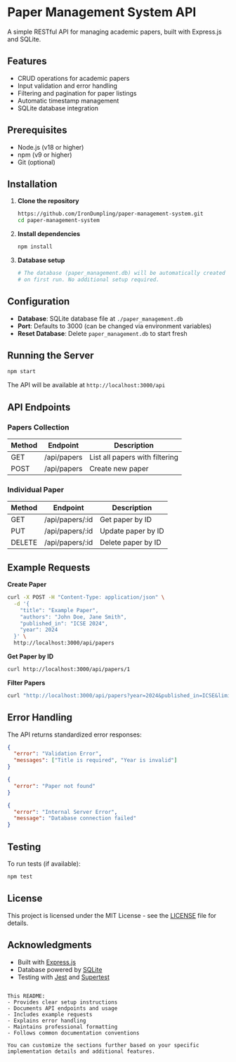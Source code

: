 # Paper Management System API

A simple RESTful API for managing academic papers, built with Express.js and SQLite.

## Features

- CRUD operations for academic papers
- Input validation and error handling
- Filtering and pagination for paper listings
- Automatic timestamp management
- SQLite database integration

## Prerequisites

- Node.js (v18 or higher)
- npm (v9 or higher)
- Git (optional)

## Installation

1. **Clone the repository**
   ```bash
   https://github.com/IronDumpling/paper-management-system.git
   cd paper-management-system
   ```

2. **Install dependencies**
   ```bash
   npm install
   ```

3. **Database setup**
   ```bash
   # The database (paper_management.db) will be automatically created
   # on first run. No additional setup required.
   ```

## Configuration

- **Database**: SQLite database file at `./paper_management.db`
- **Port**: Defaults to 3000 (can be changed via environment variables)
- **Reset Database**: Delete `paper_management.db` to start fresh

## Running the Server

```bash
npm start
```

The API will be available at `http://localhost:3000/api`

## API Endpoints

### Papers Collection

| Method | Endpoint          | Description                     |
|--------|-------------------|---------------------------------|
| GET    | /api/papers       | List all papers with filtering  |
| POST   | /api/papers       | Create new paper                |

### Individual Paper

| Method | Endpoint          | Description          |
|--------|-------------------|----------------------|
| GET    | /api/papers/:id   | Get paper by ID      |
| PUT    | /api/papers/:id   | Update paper by ID   |
| DELETE | /api/papers/:id   | Delete paper by ID   |

## Example Requests

**Create Paper**
```bash
curl -X POST -H "Content-Type: application/json" \
  -d '{
    "title": "Example Paper",
    "authors": "John Doe, Jane Smith",
    "published_in": "ICSE 2024",
    "year": 2024
  }' \
  http://localhost:3000/api/papers
```

**Get Paper by ID**
```bash
curl http://localhost:3000/api/papers/1
```

**Filter Papers**
```bash
curl "http://localhost:3000/api/papers?year=2024&published_in=ICSE&limit=5"
```

## Error Handling

The API returns standardized error responses:

```json
{
  "error": "Validation Error",
  "messages": ["Title is required", "Year is invalid"]
}

{
  "error": "Paper not found"
}

{
  "error": "Internal Server Error",
  "message": "Database connection failed"
}
```

## Testing

To run tests (if available):
```bash
npm test
```

## License

This project is licensed under the MIT License - see the [LICENSE](LICENSE) file for details.

## Acknowledgments

- Built with [Express.js](https://expressjs.com/)
- Database powered by [SQLite](https://www.sqlite.org/)
- Testing with [Jest](https://jestjs.io/) and [Supertest](https://github.com/ladjs/supertest)
```

This README:
- Provides clear setup instructions
- Documents API endpoints and usage
- Includes example requests
- Explains error handling
- Maintains professional formatting
- Follows common documentation conventions

You can customize the sections further based on your specific implementation details and additional features.